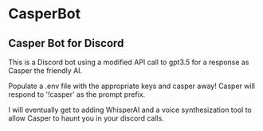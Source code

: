 # CasperBot
<h2>Casper Bot for Discord</h2>
<p> This is a Discord bot using a modified API call to gpt3.5 for a response as Casper the friendly AI.</p>
<p> Populate a .env file with the appropriate keys and casper away! Casper will respond to '!casper' as the prompt prefix. </p>

<p> I will eventually get to adding WhisperAI and a voice synthesization tool to allow Casper to haunt you in your discord calls.</p>
